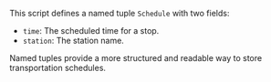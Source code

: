 This script defines a named tuple `Schedule` with two fields:
- `time`: The scheduled time for a stop.
- `station`: The station name.

Named tuples provide a more structured and readable way to store transportation schedules.

